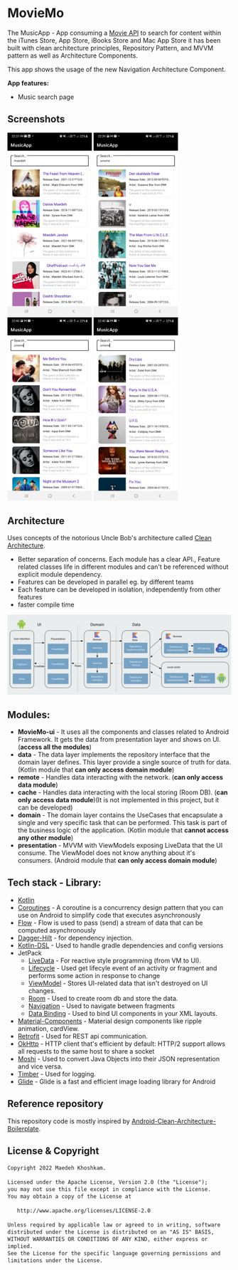 # MovieMo
The MusicApp - App consuming a [Movie API](https://developer.apple.com/library/archive/documentation/AudioVideo/Conceptual/iTuneSearchAPI/) to search for content within the iTunes Store, App Store, iBooks Store and Mac App Store it has been built with clean architecture principles, Repository Pattern, and MVVM pattern as well as Architecture Components.

This app shows the usage of the new Navigation Architecture Component.

**App features:**
- Music search page

## Screenshots
<img  src="screenshots/screen_01.jpg" width="190">  <img  src="screenshots/screen_02.jpg" width="190">
<img  src="screenshots/screen_03.jpg" width="190">  <img  src="screenshots/screen_04.jpg" width="190">

## Architecture
Uses concepts of the notorious Uncle Bob's architecture called [Clean Architecture](https://blog.cleancoder.com/uncle-bob/2012/08/13/the-clean-architecture.html).</br>

* Better separation of concerns. Each module has a clear API., Feature related classes life in different modules and can't be referenced without explicit module dependency.
* Features can be developed in parallel eg. by different teams
* Each feature can be developed in isolation, independently from other features
* faster compile time
<img src="screenshots/app_architecture.png">

## Modules:
* **MovieMo-ui** - It uses all the components and classes related to Android Framework. It gets the data from presentation layer and shows on UI. (**access all the modules**)
* **data** - The data layer implements the repository interface that the domain layer defines. This layer provide a single source of truth for data. (Kotlin module that **can only access domain module**)
* **remote** - Handles data interacting with the network. (**can only access data module**)
* **cache** - Handles data interacting with the local storing (Room DB). (**can only access data module**)(It is not implemented in this project, but it can be developed)
* **domain** - The domain layer contains the UseCases that encapsulate a single and very specific task that can be performed. This task is part of the business logic of the application. (Kotlin module that **cannot access any other module**)
* **presentation** - MVVM with ViewModels exposing LiveData that the UI consume. The ViewModel does not know anything about it's consumers. (Android module that **can only access domain module**)

## Tech stack - Library:

- [Kotlin](https://kotlinlang.org/)
- [Coroutines](https://github.com/Kotlin/kotlinx.coroutines) - A coroutine is a concurrency design pattern that you can use on Android to simplify code that executes asynchronously
- [Flow](https://kotlin.github.io/kotlinx.coroutines/kotlinx-coroutines-core/kotlinx.coroutines.flow/) - Flow is used to pass (send) a stream of data that can be computed asynchronously
- [Dagger-Hilt](https://developer.android.com/training/dependency-injection/hilt-android) - for dependency injection.
- [Kotlin-DSL](https://docs.gradle.org/current/userguide/kotlin_dsl.html) - Used to handle gradle dependencies and config versions
- JetPack
  - [LiveData](https://developer.android.com/topic/libraries/architecture/livedata) - For reactive style programming (from VM to UI).
  - [Lifecycle](https://developer.android.com/jetpack/androidx/releases/lifecycle) - Used get lifecyle event of an activity or fragment and performs some action in response to change
  - [ViewModel](https://developer.android.com/topic/libraries/architecture/viewmodel) - Stores UI-related data that isn't destroyed on UI changes.
  - [Room](https://developer.android.com/topic/libraries/architecture/room) - Used to create room db and store the data.
  - [Navigation](https://developer.android.com/guide/navigation/navigation-getting-started) - Used to navigate between fragments
  - [Data Binding](https://developer.android.com/topic/libraries/data-binding) - Used to bind UI components in your XML layouts.
- [Material-Components](https://github.com/material-components/material-components-android) - Material design components like ripple animation, cardView.
- [Retrofit](https://github.com/square/retrofit) - Used for REST api communication.
- [OkHttp](http://square.github.io/okhttp/) - HTTP client that's efficient by default: HTTP/2 support allows all requests to the same host to share a socket
- [Moshi](https://github.com/square/moshi) - Used to convert Java Objects into their JSON representation and vice versa.
- [Timber](https://github.com/JakeWharton/timber) - Used for logging.
- [Glide](https://bumptech.github.io/glide/) - Glide is a fast and efficient image loading library for Android

## Reference repository
This repository code is mostly inspired by [Android-Clean-Architecture-Boilerplate](https://github.com/bufferapp/android-clean-architecture-boilerplate).

## License & Copyright
```
Copyright 2022 Maedeh Khoshkam.

Licensed under the Apache License, Version 2.0 (the "License");
you may not use this file except in compliance with the License.
You may obtain a copy of the License at

   http://www.apache.org/licenses/LICENSE-2.0

Unless required by applicable law or agreed to in writing, software
distributed under the License is distributed on an "AS IS" BASIS,
WITHOUT WARRANTIES OR CONDITIONS OF ANY KIND, either express or implied.
See the License for the specific language governing permissions and
limitations under the License.
```
